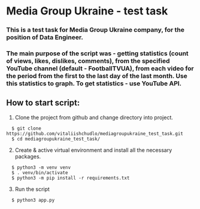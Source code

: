 # Media Group Ukraine - test task
### This is a test task for Media Group Ukraine company, for the position of Data Engineer.
### The main purpose of the script was - getting statistics (count of views, likes, dislikes, comments), from the specified YouTube channel (default - FootballTVUA), from each video for the period from the first to the last day of the last month. Use this statistics to graph. To get statistics - use YouTube API.

## How to start script:

1. Clone the project from github and change directory into project.
```
  $ git clone https://github.com/vitaliishchudlo/mediagroupukraine_test_task.git
  $ cd mediagroupukraine_test_task/
```

2. Create & active virtual environment and install all the necessary packages.
```
  $ python3 -m venv venv
  $ . venv/bin/activate
  $ python3 -m pip install -r requirements.txt
```
3. Run the script
```
  $ python3 app.py
```
